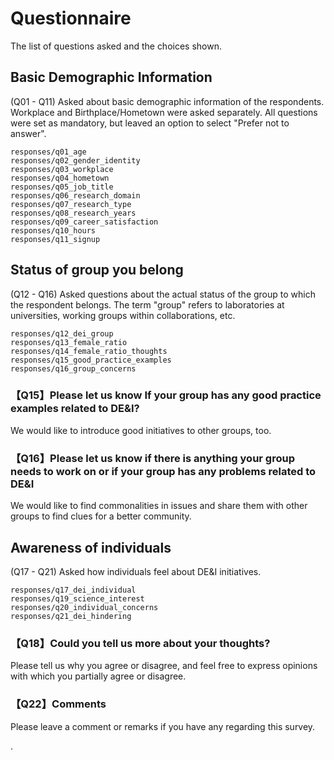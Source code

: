 # Questionnaire

The list of questions asked and the choices shown.

## Basic Demographic Information

(Q01 - Q11)
Asked about basic demographic information of the respondents.
Workplace and Birthplace/Hometown were asked separately.
All questions were set as mandatory, but leaved an option to select "Prefer not to answer".

```{toctree}
responses/q01_age
responses/q02_gender_identity
responses/q03_workplace
responses/q04_hometown
responses/q05_job_title
responses/q06_research_domain
responses/q07_research_type
responses/q08_research_years
responses/q09_career_satisfaction
responses/q10_hours
responses/q11_signup
```

## Status of group you belong

(Q12 - Q16)
Asked questions about the actual status of the group to which the respondent belongs.
The term "group" refers to laboratories at universities, working groups within collaborations, etc. 

```{toctree}
responses/q12_dei_group
responses/q13_female_ratio
responses/q14_female_ratio_thoughts
responses/q15_good_practice_examples
responses/q16_group_concerns
```

### 【Q15】Please let us know If your group has any good practice examples related to DE&I?

We would like to introduce good initiatives to other groups, too.

### 【Q16】Please let us know if there is anything your group needs to work on or if your group has any problems related to DE&I

We would like to find commonalities in issues and share them with other groups to find clues for a better community.

## Awareness of individuals

(Q17 - Q21)
Asked how individuals feel about DE&I initiatives.

```{toctree}
responses/q17_dei_individual
responses/q19_science_interest
responses/q20_individual_concerns
responses/q21_dei_hindering
```

### 【Q18】Could you tell us more about your thoughts?

Please tell us why you agree or disagree, and feel free to express opinions with which you partially agree or disagree.

### 【Q22】Comments

Please leave a comment or remarks if you have any regarding this survey.

.